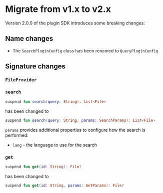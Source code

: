 # Migrate from v1.x to v2.x

Version 2.0.0 of the plugin SDK introduces some breaking changes:

## Name changes

- The `SearchPluginConfig` class has been renamed to `QueryPluginConfig`

## Signature changes

### `FileProvider`

### `search`

```kt
suspend fun search(query: String): List<File>
```

has been changed to

```kt
suspend fun search(query: String, params: SearchParams): List<File>
```

`params` provides additional properties to configure how the search is performed:
 - `lang` - the language to use for the search

### `get`

```kt
suspend fun get(id: String): File?
```

has been changed to

```kt
suspend fun get(id: String, params: GetParams): File?
```

